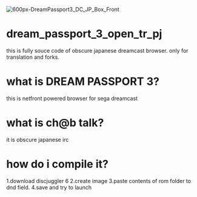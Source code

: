 ![600px-DreamPassport3_DC_JP_Box_Front](https://user-images.githubusercontent.com/51707249/160069027-55c233c9-547d-4a39-bb8c-ff9ee88af18d.jpg)
# dream_passport_3_open_tr_pj
this is fully souce code of obscure japanese dreamcast browser. only for translation and forks.
# what is DREAM PASSPORT 3?
this is netfront powered browser for sega dreamcast
# what is ch@b talk?
it is obscure japanese irc
# how do i compile it?
1.download discjuggler 6
2.create image
3.paste contents of rom folder to dnd field.
4.save and try to launch
